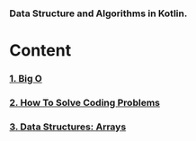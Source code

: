 ### Data Structure and Algorithms in Kotlin.

# Content
### [1. Big O](https://github.com/vitorhm/dsa-kotlin/tree/main/src/main/kotlin/bigO)
### [2. How To Solve Coding Problems](https://github.com/vitorhm/dsa-kotlin/tree/main/src/main/kotlin/htscp)
### [3. Data Structures: Arrays](https://github.com/vitorhm/dsa-kotlin/tree/main/src/main/kotlin/dsarray)